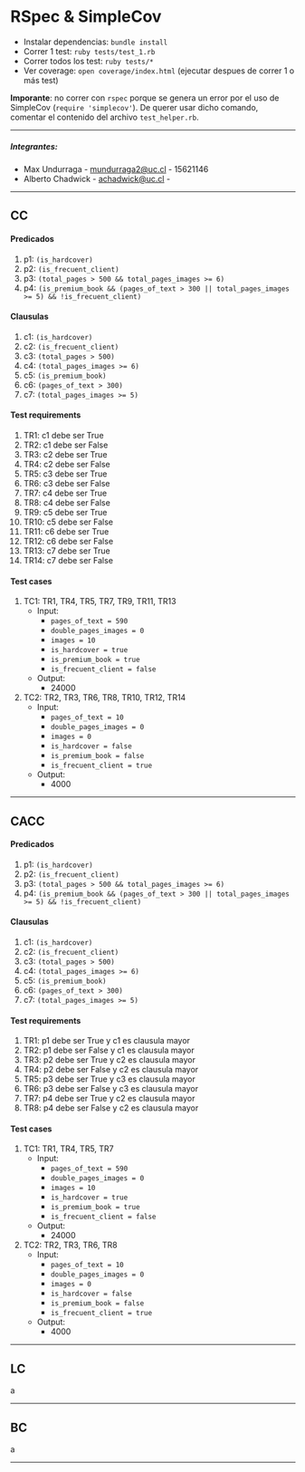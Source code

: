 # RSpec & SimpleCov

* Instalar dependencias: `bundle install`
* Correr 1 test: `ruby tests/test_1.rb`
* Correr todos los test: `ruby tests/*`
* Ver coverage: `open coverage/index.html` (ejecutar despues de correr 1 o más test)

**Imporante**: no correr con `rspec` porque se genera un error por el uso de SimpleCov (`require 'simplecov'`). De querer usar dicho comando, comentar el contenido del archivo `test_helper.rb`.

---

##### Integrantes:

* Max Undurraga - mundurraga2@uc.cl - 15621146
* Alberto Chadwick - achadwick@uc.cl - 

---

## CC

#### Predicados

1. p1: `(is_hardcover)`
2. p2: `(is_frecuent_client)`
3. p3: `(total_pages > 500 && total_pages_images >= 6)`
4. p4: `(is_premium_book && (pages_of_text > 300 || total_pages_images >= 5) && !is_frecuent_client)`

#### Clausulas

1. c1:​ `(is_hardcover)`
2. c2:​ `(is_frecuent_client)`
3. c3:​ `(total_pages > 500)`
4. c4:​ `(total_pages_images >= 6)`
5. c5:​ `(is_premium_book)`
6. c6:​ `(pages_of_text > 300)`
7. c7:​ `(total_pages_images >= 5)`

#### ​Test requirements

1. TR1: c1 debe ser ​True
2. TR2: c1 debe ser False
3. TR3: c2 debe ser ​True
4. TR4: c2 debe ser False
5. TR5: c3 debe ser ​True
6. TR6: c3 debe ser False
7. TR7: c4 debe ser ​True
8. TR8: c4 debe ser False
9. TR9: c5 debe ser ​True
10. TR10: c5 debe ser False
11. TR11: c6 debe ser ​True
12. TR12: c6 debe ser False
13. TR13: c7 debe ser ​True
14. TR14: c7 debe ser False

#### Test cases

1. TC1: TR1, TR4, TR5, TR7, TR9, TR11, TR13
    * Input:
        * `pages_of_text = 590`
        * `double_pages_images = 0`
        * `images = 10`
        * `is_hardcover = true`
        * `is_premium_book = true`
        * `is_frecuent_client = false`
    * Output:
        * 24000
2. TC2: TR2, TR3, TR6, TR8, TR10, TR12, TR14
    * Input:
        * `pages_of_text = 10`
        * `double_pages_images = 0`
        * `images = 0`
        * `is_hardcover = false`
        * `is_premium_book = false`
        * `is_frecuent_client = true`
    * Output:
        * 4000

---

## CACC

#### Predicados

1. p1: `(is_hardcover)`
2. p2: `(is_frecuent_client)`
3. p3: `(total_pages > 500 && total_pages_images >= 6)`
4. p4: `(is_premium_book && (pages_of_text > 300 || total_pages_images >= 5) && !is_frecuent_client)`

#### Clausulas

1. c1:​ `(is_hardcover)`
2. c2:​ `(is_frecuent_client)`
3. c3:​ `(total_pages > 500)`
4. c4:​ `(total_pages_images >= 6)`
5. c5:​ `(is_premium_book)`
6. c6:​ `(pages_of_text > 300)`
7. c7:​ `(total_pages_images >= 5)`

#### ​Test requirements

1. TR1: p1 debe ser True y c1 es clausula mayor
2. TR2: p1 debe ser False y c1 es clausula mayor
3. TR3: p2 debe ser True y c2 es clausula mayor
4. TR4: p2 debe ser False y c2 es clausula mayor
5. TR5: p3 debe ser True y c3 es clausula mayor
6. TR6: p3 debe ser False y c3 es clausula mayor
7. TR7: p4 debe ser True y c2 es clausula mayor
8. TR8: p4 debe ser False y c2 es clausula mayor

#### Test cases

1. TC1: TR1, TR4, TR5, TR7
    * Input:
        * `pages_of_text = 590`
        * `double_pages_images = 0`
        * `images = 10`
        * `is_hardcover = true`
        * `is_premium_book = true`
        * `is_frecuent_client = false`
    * Output:
        * 24000
2. TC2: TR2, TR3, TR6, TR8
    * Input:
        * `pages_of_text = 10`
        * `double_pages_images = 0`
        * `images = 0`
        * `is_hardcover = false`
        * `is_premium_book = false`
        * `is_frecuent_client = true`
    * Output:
        * 4000

---

## LC

a

---

## BC

a

---
